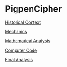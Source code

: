 # PigpenCipher

[Historical Context](historicalContext.md)

[Mechanics](mechanics.md)

[Mathematical Analysis](mathematicalAnalysis.md)

[Computer Code]()

[Final Analysis]()
